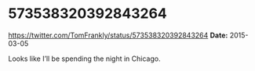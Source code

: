 # 573538320392843264
https://twitter.com/TomFrankly/status/573538320392843264
**Date:** 2015-03-05

Looks like I’ll be spending the night in Chicago.
